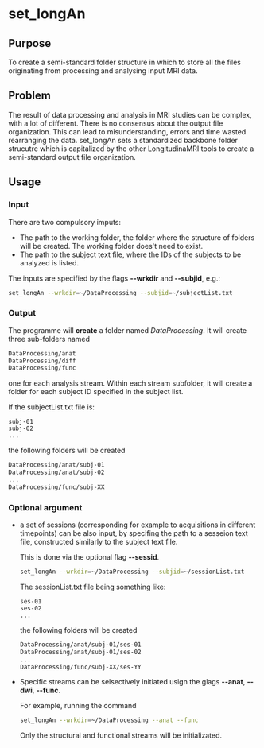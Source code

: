 # set_longAn


## Purpose
To create a semi-standard folder structure in which to store all the files originating from processing and analysing input MRI data.

## Problem
The result of data processing and analysis in MRI studies can be complex, with a lot of different.
There is no consensus about the output file organization.
This can lead to misunderstanding, errors and time wasted rearranging the data.
set_longAn sets a standardized backbone folder strucutre which is capitalized by the other LongitudinaMRI tools to create a semi-standard output file organization.

## Usage

### Input

There are two compulsory imputs:
* The path to the working folder, the folder where the structure of folders will be created. The working folder does't need to exist. 
* The path to the subject text file, where the IDs of the subjects to be analyzed is listed.

The inputs are specified by the flags **--wrkdir** and **--subjid**, e.g.:
```bash
set_longAn --wrkdir=~/DataProcessing --subjid=~/subjectList.txt
```

### Output

The programme will **create** a folder named *DataProcessing*.
It will create three sub-folders named 

```bash
DataProcessing/anat
DataProcessing/diff
DataProcessing/func
```
one for each analysis stream.
Within each stream subfolder, it will create a folder for each subject ID specified in the subject list.

If the subjectList.txt file is:
```text
subj-01
subj-02
...
```

the following folders will be created
```bash
DataProcessing/anat/subj-01
DataProcessing/anat/subj-02
...
DataProcessing/func/subj-XX
```

### Optional argument

* a set of sessions (corresponding for example to acquisitions in different timepoints) can be also input, by specifing the path to a sesseion text file, constructed similarly to the subject text file.

  This is done via the optional flag **--sessid**.
  ```bash
  set_longAn --wrkdir=~/DataProcessing --subjid=~/sessionList.txt
  ```

  The sessionList.txt file being something like:
  ```text
  ses-01
  ses-02
  ...
  ```
  the following folders will be created
  ```bash
  DataProcessing/anat/subj-01/ses-01
  DataProcessing/anat/subj-01/ses-02
  ...
  DataProcessing/func/subj-XX/ses-YY
  ```
  
* Specific streams can be selsectively initiated usign the glags **--anat**, **--dwi**, **--func**.
  
  For example, running the command
  ```bash
  set_longAn --wrkdir=~/DataProcessing --anat --func
  ```
  Only the structural and functional streams will be initializated.


